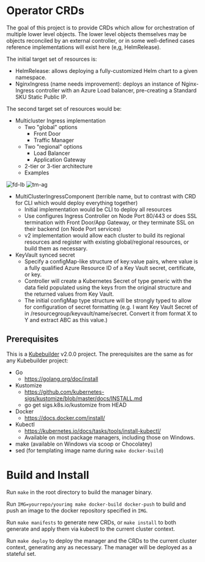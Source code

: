 # Operator CRDs

The goal of this project is to provide CRDs which allow for orchestration of multiple lower level objects. The lower level objects themselves may be objects reconciled by an external controller, or in some well-defined cases reference implementations will exist here (e,g, HelmRelease).

The initial target set of resources is:
- HelmRelease: allows deploying a fully-customized Helm chart to a given namespace.
- NginxIngress (name needs improvement): deploys an instance of Nginx-Ingress controller with an Azure Load balancer, pre-creating a Standard SKU Static Public IP.

The second target set of resources would be:
- Multicluster Ingress implementation
  - Two "global" options
  	- Front Door
    - Traffic Manager
  - Two "regional" options
  	- Load Balancer
    - Application Gateway
  - 2-tier or 3-tier architecture
  - Examples
  
![fd-lb](https://user-images.githubusercontent.com/6800857/59407030-8c058800-8d9f-11e9-9355-518c757b6a2c.png)
![tm-ag](https://user-images.githubusercontent.com/6800857/59406928-37620d00-8d9f-11e9-94c4-3097e8951733.png)

  - MultiClusterIngressComponent (terrible name, but to contrast with CRD for CLI which would deploy everything together)
  	- Initial implementation would be CLI to deploy all resources
    - Use configures Ingress Controller on Node Port 80/443 or does SSL termination with Front Door/App Gateway, or they terminate SSL on their backend (on Node Port services)
    - v2 implementation would allow each cluster to build its regional resources and register with existing global/regional resources, or build them as necessary.
- KeyVault synced secret
	- Specify a configMap-like structure of key:value pairs, where value is a fully qualified Azure Resource ID of a Key Vault secret, certificate, or key. 
    - Controller will create a Kubernetes Secret of type generic with the data field populated using the keys from the original structure and the returned values from Key Vault.
    - The initial configMap type structure will be strongly typed to allow for configuration of secret formatting (e.g. I want Key Vault Secret of in /resourcegroup/keyvault/name/secret. Convert it from format X to Y and extract ABC as this value.)
## Prerequisites

This is a [Kubebuilder](https://github.com/kubernetes-sigs/kubebuilder) v2.0.0 project. The prerequisites are the same as for any Kubebuilder project:

- Go
    - https://golang.org/doc/install
- Kustomize
    - https://github.com/kubernetes-sigs/kustomize/blob/master/docs/INSTALL.md
    - go get sigs.k8s.io/kustomize from HEAD
- Docker
    - https://docs.docker.com/install/
- Kubectl
    - https://kubernetes.io/docs/tasks/tools/install-kubectl/
    - Available on most package managers, including those on Windows.
- make (available on Windows via scoop or Chocolatey)
- sed (for templating image name during `make docker-build`)

# Build and Install

Run `make` in the root directory to build the manager binary. 

Run `IMG=yourrepo/yourimg make docker-build docker-push` to build and push an image to the docker repository specified in `IMG`.

Run `make manifests` to generate new CRDs, or `make install` to both generate and apply them via kubectl to the current cluster context.

Run `make deploy` to deploy the manager and the CRDs to the current cluster context, generating any as necessary. The manager will be deployed as a stateful set.
